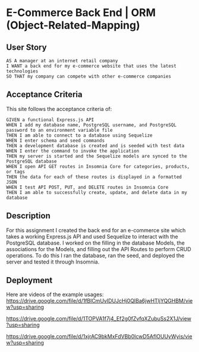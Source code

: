 # E-Commerce Back End | ORM (Object-Related-Mapping)

## User Story
```
AS A manager at an internet retail company
I WANT a back end for my e-commerce website that uses the latest technologies
SO THAT my company can compete with other e-commerce companies
```
## Acceptance Criteria
This site follows the acceptance criteria of:
```
GIVEN a functional Express.js API
WHEN I add my database name, PostgreSQL username, and PostgreSQL password to an environment variable file
THEN I am able to connect to a database using Sequelize
WHEN I enter schema and seed commands
THEN a development database is created and is seeded with test data
WHEN I enter the command to invoke the application
THEN my server is started and the Sequelize models are synced to the PostgreSQL database
WHEN I open API GET routes in Insomnia Core for categories, products, or tags
THEN the data for each of these routes is displayed in a formatted JSON
WHEN I test API POST, PUT, and DELETE routes in Insomnia Core
THEN I am able to successfully create, update, and delete data in my database
```

## Description
For this assignment I created the back end for an e-commerce site which takes a working Express.js API and used Sequelize to interact with the PostgreSQL database. 
I worked on the filling in the database Models, the associations for the Models, and filling out the API Routes to perform CRUD operations. To do this I ran the database,
ran the seed, and deployed the server and tested it through Insomnia.

## Deployment

Here are videos of the example usages:
https://drive.google.com/file/d/1fBlCmUvIDUJcHj0QIBa6jwHTljYQGHBM/view?usp=sharing

https://drive.google.com/file/d/1TOPVA1f7j4_Ef2g0fZvfqXZubuSs2X1J/view?usp=sharing

https://drive.google.com/file/d/1xjrAC9bkMxFdVBb0lcwD5AflOUUyWyis/view?usp=sharing
